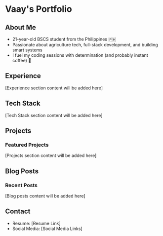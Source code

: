 # Vaay's Portfolio

## About Me
- 21-year-old BSCS student from the Philippines 🇵🇭
- Passionate about agriculture tech, full-stack development, and building smart systems
- I fuel my coding sessions with determination (and probably instant coffee) 🚀

## Experience
[Experience section content will be added here]

## Tech Stack
[Tech Stack section content will be added here]

## Projects

### Featured Projects
[Projects section content will be added here]

## Blog Posts

### Recent Posts
[Blog posts content will be added here]

## Contact
- Resume: [Resume Link]
- Social Media: [Social Media Links] 